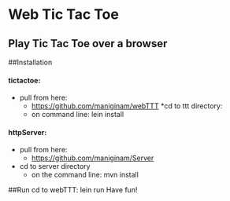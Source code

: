 # Web Tic Tac Toe
## Play Tic Tac Toe over a browser

##Installation
#### tictactoe:
* pull from here:
    * https://github.com/maniginam/webTTT
*cd to ttt directory:
    * on command line: lein install 

  
#### httpServer:
* pull from here:
    * https://github.com/maniginam/Server
* cd to server directory
    * on the command line:  mvn install

##Run
cd to webTTT:  lein run
Have fun!